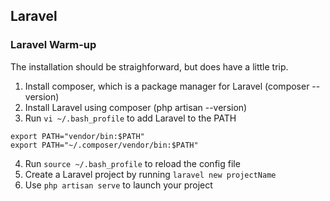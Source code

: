 ## Laravel

### Laravel Warm-up

The installation should be straighforward, but does have a little trip.

1. Install composer, which is a package manager for Laravel (composer --version)
2. Install Laravel using composer (php artisan --version)
3. Run `vi ~/.bash_profile` to add Laravel to the PATH
```
export PATH="vendor/bin:$PATH"
export PATH="~/.composer/vendor/bin:$PATH"
```
4. Run `source ~/.bash_profile` to reload the config file
5. Create a Laravel project by running `laravel new projectName`
6. Use `php artisan serve` to launch your project
